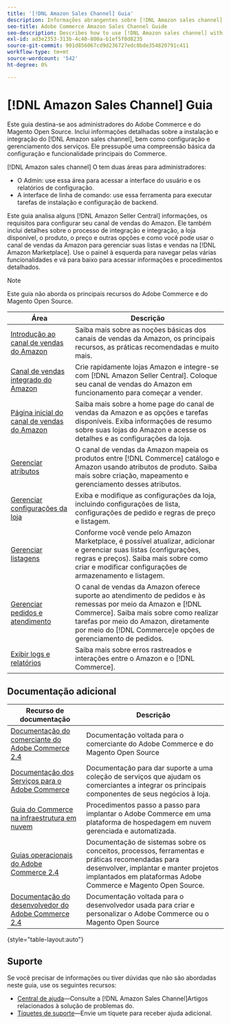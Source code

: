 ```yaml
---
title: '[!DNL Amazon Sales Channel] Guia'
description: Informações abrangentes sobre [!DNL Amazon sales channel] para administradores Adobe Commerce e Magento Open Source, incluindo instalação e integração
seo-title: Adobe Commerce Amazon Sales Channel Guide
seo-description: Describes how to use [!DNL Amazon sales channel] with Adobe Commerce or Magento Open Source.
exl-id: ad3e2353-313b-4c40-800a-b1ef5f0d8235
source-git-commit: 901d856067cd9d236727edc8bde354820791c411
workflow-type: tm+mt
source-wordcount: '542'
ht-degree: 0%

---
```


# [!DNL Amazon Sales Channel] Guia

Este guia destina-se aos administradores do Adobe Commerce e do Magento Open Source. Inclui informações detalhadas sobre a instalação e integração do [!DNL Amazon sales channel], bem como configuração e gerenciamento dos serviços. Ele pressupõe uma compreensão básica da configuração e funcionalidade principais do Commerce.

[!DNL Amazon sales channel] O tem duas áreas para administradores:

* O Admin: use essa área para acessar a interface do usuário e os relatórios de configuração.
* A interface de linha de comando: use essa ferramenta para executar tarefas de instalação e configuração de backend.

Este guia analisa alguns [!DNL Amazon Seller Central] informações, os requisitos para configurar seu canal de vendas do Amazon. Ele também inclui detalhes sobre o processo de integração e integração, a loja disponível, o produto, o preço e outras opções e como você pode usar o canal de vendas da Amazon para gerenciar suas listas e vendas na [!DNL Amazon Marketplace]. Use o painel à esquerda para navegar pelas várias funcionalidades e vá para baixo para acessar informações e procedimentos detalhados.

>[!NOTE]
>
>Este guia não aborda os principais recursos do Adobe Commerce e do Magento Open Source.

| Área | Descrição |
|----|----|
| [Introdução ao canal de vendas do Amazon](./overview.md) | Saiba mais sobre as noções básicas dos canais de vendas da Amazon, os principais recursos, as práticas recomendadas e muito mais. |
| [Canal de vendas integrado do Amazon](./amazon-onboarding-home.md) | Crie rapidamente lojas Amazon e integre-se com [!DNL Amazon Seller Central]. Coloque seu canal de vendas do Amazon em funcionamento para começar a vender. |
| [Página inicial do canal de vendas do Amazon](./amazon-sales-channel-home.md) | Saiba mais sobre a home page do canal de vendas da Amazon e as opções e tarefas disponíveis. Exiba informações de resumo sobre suas lojas do Amazon e acesse os detalhes e as configurações da loja. |
| [Gerenciar atributos](./attributes-view.md) | O canal de vendas da Amazon mapeia os produtos entre [!DNL Commerce] catálogo e Amazon usando atributos de produto. Saiba mais sobre criação, mapeamento e gerenciamento desses atributos. |
| [Gerenciar configurações da loja](./ob-store-review.md) | Exiba e modifique as configurações da loja, incluindo configurações de lista, configurações de pedido e regras de preço e listagem. |
| [Gerenciar listagens](./managing-product-listings.md) | Conforme você vende pelo Amazon Marketplace, é possível atualizar, adicionar e gerenciar suas listas (configurações, regras e preços). Saiba mais sobre como criar e modificar configurações de armazenamento e listagem. |
| [Gerenciar pedidos e atendimento](./managing-orders.md) | O canal de vendas da Amazon oferece suporte ao atendimento de pedidos e às remessas por meio da Amazon e [!DNL Commerce]. Saiba mais sobre como realizar tarefas por meio do Amazon, diretamente por meio do [!DNL Commerce]e opções de gerenciamento de pedidos. |
| [Exibir logs e relatórios](./amazon-logs-reports.md) | Saiba mais sobre erros rastreados e interações entre o Amazon e o [!DNL Commerce]. |

## Documentação adicional

| Recurso de documentação | Descrição |
|----------------------- | ----------- |
| [Documentação do comerciante do Adobe Commerce 2.4](https://experienceleague.adobe.com/docs/commerce-admin/user-guides/home.html) | Documentação voltada para o comerciante do Adobe Commerce e do Magento Open Source |
| [Documentação dos Serviços para o Adobe Commerce](https://experienceleague.adobe.com/docs/commerce-merchant-services/user-guides/home.html) | Documentação para dar suporte a uma coleção de serviços que ajudam os comerciantes a integrar os principais componentes de seus negócios à loja. |
| [Guia do Commerce na infraestrutura em nuvem](https://experienceleague.adobe.com/docs/commerce-cloud-service/user-guide/overview.html) | Procedimentos passo a passo para implantar o Adobe Commerce em uma plataforma de hospedagem em nuvem gerenciada e automatizada. |
| [Guias operacionais do Adobe Commerce 2.4](https://experienceleague.adobe.com/docs/commerce-operations/operational-guides/home.html) | Documentação de sistemas sobre os conceitos, processos, ferramentas e práticas recomendadas para desenvolver, implantar e manter projetos implantados em plataformas Adobe Commerce e Magento Open Source. |
| [Documentação do desenvolvedor do Adobe Commerce 2.4](https://developer.adobe.com/commerce/docs) | Documentação voltada para o desenvolvedor usada para criar e personalizar o Adobe Commerce ou o Magento Open Source |

{style="table-layout:auto"}

## Suporte

Se você precisar de informações ou tiver dúvidas que não são abordadas neste guia, use os seguintes recursos:

* [Central de ajuda](https://support.magento.com/hc/en-us)—Consulte a [!DNL Amazon Sales Channel]Artigos relacionados à solução de problemas do.
* [Tíquetes de suporte](https://support.magento.com/hc/en-us/articles/360000913794#submit-ticket)—Envie um tíquete para receber ajuda adicional.
